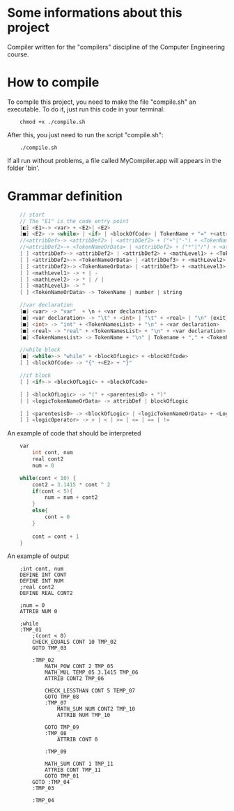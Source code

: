 # Some informations about this project
Compiler written for the "compilers" discipline of the Computer Engineering
course.

# How to compile
To compile this project, you need to make the file "compile.sh" an executable.
To do it, just run this code in your terminal:

```shell
    chmod +x ./compile.sh
```

After this, you just need to run the script "compile.sh":

```shell
    ./compile.sh
```

If all run without problems, a file called MyCompiler.app will appears in the
folder 'bin'.

# Grammar definition

```c++
    // start
    // The "E1" is the code entry point
    [◧] <E1>-> <var> + <E2>| <E2>
    [■] <E2> -> <while> | <if> | <blockOfCode> | TokenName + "=" +<attribDef> | {exit}
    //<attribDef>-> <attribDef2> | <attribDef2> + ("+"|"-") + <TokenNameOrData>
    //<attribDef2>-> <TokenNameOrData> | <attribDef2> + ("*"|"/") + <attribDef2>
    [ ] <attribDef>-> <attribDef2> | <attribDef2> + <mathLevel1> + <TokenNameOrData>
    [ ] <attribDef2>-> <TokenNameOrData> | <attribDef3> + <mathLevel2> + <attribDef>
    [ ] <attribDef2>-> <TokenNameOrData> | <attribDef3> + <mathLevel3> + <attribDef2>
    [ ] <mathLevel1> -> + | - 
    [ ] <mathLevel2> -> * | / | 
    [ ] <mathLevel3> -> ^
    [ ] <TokenNameOrData> -> TokenName | number | string

    //var declaration
    [■] <var> -> "var"  + \n + <var declaration>
    [■] <var declaration> -> "\t" + <int> | "\t" + <real> | "\n" {exit}
    [■] <int> -> "int" + <TokenNamesList> + "\n" + <var declaration>
    [■] <real> -> "real" + <TokenNamesList> + "\n" + <var declaration>
    [■] <TokenNamesList> -> TokenName + "\n" | Tokename + "," + <TokenNamesList>

    //while block
    [■] <while>-> "while" + <blockOfLogic> + <blockOfCode>
    [ ] <blockOfCode> -> "{" +<E2> + "}"

    //if block
    [ ] <if>-> <blockOfLogic> + <blockOfCode>

    [ ] <blockOfLogic> -> "(" + <parentesisD> + ")"
    [ ] <logicTokenNameOrData> -> attribDef | blockOfLogic

    [ ] <parentesisD> -> <blockOfLogic> | <logicTokenNameOrData> + <LogicOperator> + <logicTokenNameOrData> 
    [ ] <logicOperator> -> > | < | >= | <= | == | !=
```

An example of code that should be interpreted

```c++
    var
        int cont, num
        real cont2 
        num = 0

    while(cont < 10) {
        cont2 = 3.1415 * cont ^ 2 
        if(cont < 5){
            num = num + cont2
        }
        else{
            cont = 0
        }
        
        cont = cont + 1
    }
```


An example of output
```assembly
    ;int cont, num
    DEFINE INT CONT
    DEFINE INT NUM
    ;real cont2
    DEFINE REAL CONT2

    ;num = 0
    ATTRIB NUM 0

    ;while
    :TMP_01
        ;(cont < 0)
        CHECK_EQUALS CONT 10 TMP_02
        GOTO TMP_03

        :TMP_02
            MATH_POW CONT 2 TMP_05
            MATH_MUL TEMP_05 3.1415 TMP_06
            ATTRIB CONT2 TMP_06

            CHECK_LESSTHAN CONT 5 TEMP_07
            GOTO TMP_08
            :TMP_07
                MATH_SUM NUM CONT2 TMP_10
                ATTRIB NUM TMP_10

            GOTO TMP_09
            :TMP_08
                ATTRIB CONT 0

            :TMP_09

            MATH_SUM CONT 1 TMP_11
            ATTRIB CONT TMP_11
            GOTO TMP_01
        GOTO :TMP_04
        :TMP_03

        :TMP_04

```

